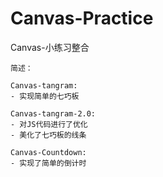 # Canvas-Practice
Canvas-小练习整合


```
简述：

Canvas-tangram:
- 实现简单的七巧板

Canvas-tangram-2.0:
- 对JS代码进行了优化
- 美化了七巧板的线条

Canvas-Countdown:
- 实现了简单的倒计时
```

